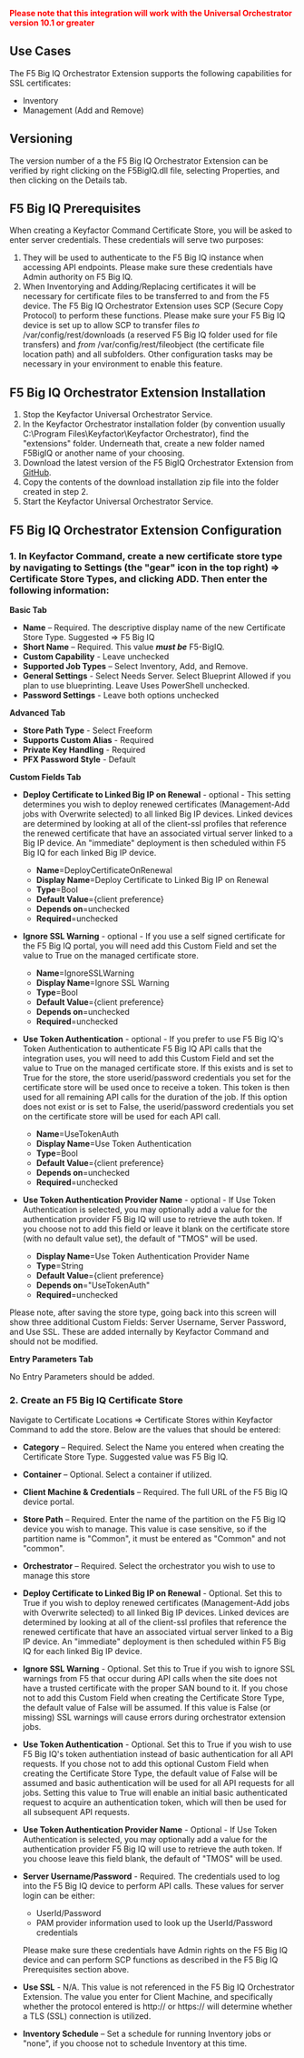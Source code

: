 <span style="color:red">**Please note that this integration will work with the Universal Orchestrator version 10.1 or greater**</span>

## Use Cases

The F5 Big IQ Orchestrator Extension supports the following capabilities for SSL certificates:

- Inventory
- Management (Add and Remove)


## Versioning

The version number of a the F5 Big IQ Orchestrator Extension can be verified by right clicking on the F5BigIQ.dll file, selecting Properties, and then clicking on the Details tab.


## F5 Big IQ Prerequisites

When creating a Keyfactor Command Certificate Store, you will be asked to enter server credentials.  These credentials will serve two purposes:
1. They will be used to authenticate to the F5 Big IQ instance when accessing API endpoints.  Please make sure these credentials have Admin authority on F5 Big IQ.
2. When Inventorying and Adding/Replacing certificates it will be necessary for certificate files to be transferred to and from the F5 device. The F5 Big IQ Orchestrator Extension uses SCP (Secure Copy Protocol) to perform these functions. Please make sure your F5 Big IQ device is set up to allow SCP to transfer files *to* /var/config/rest/downloads (a reserved F5 Big IQ folder used for file transfers) and *from* /var/config/rest/fileobject (the certificate file location path) and all subfolders. Other configuration tasks may be necessary in your environment to enable this feature.


## F5 Big IQ Orchestrator Extension Installation

1. Stop the Keyfactor Universal Orchestrator Service.
2. In the Keyfactor Orchestrator installation folder (by convention usually C:\Program Files\Keyfactor\Keyfactor Orchestrator), find the "extensions" folder. Underneath that, create a new folder named F5BigIQ or another name of your choosing.
3. Download the latest version of the F5 BigIQ Orchestrator Extension from [GitHub](https://github.com/Keyfactor/f5-bigiq-rest-orchestrator).
4. Copy the contents of the download installation zip file into the folder created in step 2.
5. Start the Keyfactor Universal Orchestrator Service.


## F5 Big IQ Orchestrator Extension Configuration

### 1\. In Keyfactor Command, create a new certificate store type by navigating to Settings (the "gear" icon in the top right) => Certificate Store Types, and clicking ADD.  Then enter the following information:

**Basic Tab**
- **Name** – Required. The descriptive display name of the new Certificate Store Type.  Suggested => F5 Big IQ
- **Short Name** – Required. This value ***must be*** F5-BigIQ.
- **Custom Capability** - Leave unchecked
- **Supported Job Types** – Select Inventory, Add, and Remove.
- **General Settings** - Select Needs Server.  Select Blueprint Allowed if you plan to use blueprinting.  Leave Uses PowerShell unchecked.
- **Password Settings** - Leave both options unchecked

**Advanced Tab**
- **Store Path Type** - Select Freeform
- **Supports Custom Alias** - Required
- **Private Key Handling** - Required
- **PFX Password Style** - Default

**Custom Fields Tab**

- **Deploy Certificate to Linked Big IP on Renewal** - optional - This setting determines you wish to deploy renewed certificates (Management-Add jobs with Overwrite selected) to all linked Big IP devices.  Linked devices are determined by looking at all of the client-ssl profiles that reference the renewed certificate that have an associated virtual server linked to a Big IP device.  An "immediate" deployment is then scheduled within F5 Big IQ for each linked Big IP device. 
  - **Name**=DeployCertificateOnRenewal
  - **Display Name**=Deploy Certificate to Linked Big IP on Renewal
  - **Type**=Bool
  - **Default Value**={client preference}
  - **Depends on**=unchecked
  - **Required**=unchecked

- **Ignore SSL Warning** - optional - If you use a self signed certificate for the F5 Big IQ portal, you will need add this Custom Field and set the value to True on the managed certificate store.
  - **Name**=IgnoreSSLWarning
  - **Display Name**=Ignore SSL Warning
  - **Type**=Bool
  - **Default Value**={client preference}
  - **Depends on**=unchecked
  - **Required**=unchecked

- **Use Token Authentication** - optional - If you prefer to use F5 Big IQ's Token Authentication to authenticate F5 Big IQ API calls that the integration uses, you will need to add this Custom Field and set the value to True on the managed certificate store.  If this exists and is set to True for the store, the store userid/password credentials you set for the certificate store will be used once to receive a token.  This token is then used for all remaining API calls for the duration of the job.  If this option does not exist or is set to False, the userid/password credentials you set on the certificate store will be used for each API call.
  - **Name**=UseTokenAuth
  - **Display Name**=Use Token Authentication
  - **Type**=Bool
  - **Default Value**={client preference}
  - **Depends on**=unchecked
  - **Required**=unchecked

- **Use Token Authentication Provider Name** - optional - If Use Token Authentication is selected, you may optionally add a value for the authentication provider F5 Big IQ will use to retrieve the auth token.  If you choose not to add this field or leave it blank on the certificate store (with no default value set), the default of "TMOS" will be used.
  - **Display Name**=Use Token Authentication Provider Name
  - **Type**=String
  - **Default Value**={client preference}
  - **Depends on**="UseTokenAuth"
  - **Required**=unchecked   

Please note, after saving the store type, going back into this screen will show three additional Custom Fields: Server Username, Server Password, and Use SSL.  These are added internally by Keyfactor Command and should not be modified.

**Entry Parameters Tab**

No Entry Parameters should be added.


### 2\. Create an F5 Big IQ Certificate Store

Navigate to Certificate Locations =\> Certificate Stores within Keyfactor Command to add the store. Below are the values that should be entered:

- **Category** – Required.  Select the Name you entered when creating the Certificate Store Type.  Suggested value was F5 Big IQ.

- **Container** – Optional.  Select a container if utilized.

- **Client Machine & Credentials** – Required.  The full URL of the F5 Big IQ device portal.  
  
- **Store Path** – Required.  Enter the name of the partition on the F5 Big IQ device you wish to manage.  This value is case sensitive, so if the partition name is "Common", it must be entered as "Common" and not "common".

- **Orchestrator** – Required.  Select the orchestrator you wish to use to manage this store

- **Deploy Certificate to Linked Big IP on Renewal** - Optional.  Set this to True if you wish to deploy renewed certificates (Management-Add jobs with Overwrite selected) to all linked Big IP devices.  Linked devices are determined by looking at all of the client-ssl profiles that reference the renewed certificate that have an associated virtual server linked to a Big IP device.  An "immediate" deployment is then scheduled within F5 Big IQ for each linked Big IP device. 

- **Ignore SSL Warning** - Optional.  Set this to True if you wish to ignore SSL warnings from F5 that occur during API calls when the site does not have a trusted certificate with the proper SAN bound to it.  If you chose not to add this Custom Field when creating the Certificate Store Type, the default value of False will be assumed.  If this value is False (or missing) SSL warnings will cause errors during orchestrator extension jobs.

- **Use Token Authentication** - Optional.  Set this to True if you wish to use F5 Big IQ's token authentiation instead of basic authentication for all API requests.  If you chose not to add this optional Custom Field when creating the Certificate Store Type, the default value of False will be assumed and basic authentication will be used for all API requests for all jobs.  Setting this value to True will enable an initial basic authenticated request to acquire an authentication token, which will then be used for all subsequent API requests.   

- **Use Token Authentication Provider Name** - Optional - If Use Token Authentication is selected, you may optionally add a value for the authentication provider F5 Big IQ will use to retrieve the auth token.  If you choose leave this field blank, the default of "TMOS" will be used.  


- **Server Username/Password** - Required.  The credentials used to log into the F5 Big IQ device to perform API calls.  These values for server login can be either:
  
  - UserId/Password
  - PAM provider information used to look up the UserId/Password credentials

  Please make sure these credentials have Admin rights on the F5 Big IQ device and can perform SCP functions as described in the F5 Big IQ Prerequisites section above.

- **Use SSL** - N/A.  This value is not referenced in the F5 Big IQ Orchestrator Extension.  The value you enter for Client Machine, and specifically whether the protocol entered is http:// or https:// will determine whether a TLS (SSL) connection is utilized.

- **Inventory Schedule** – Set a schedule for running Inventory jobs or "none", if you choose not to schedule Inventory at this time.